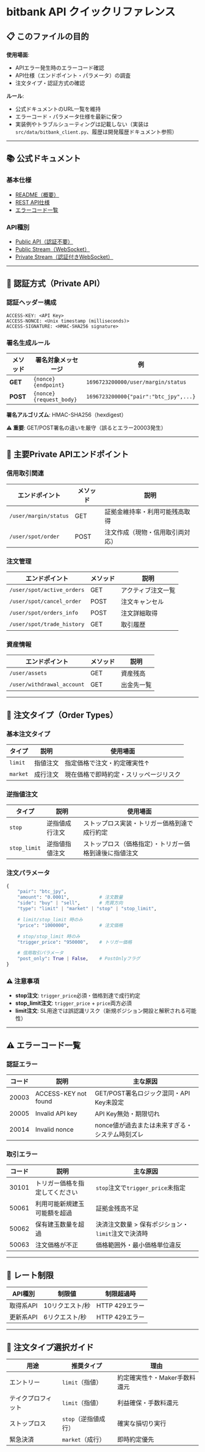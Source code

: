 # bitbank API クイックリファレンス

## 📋 このファイルの目的

**使用場面**:
- APIエラー発生時のエラーコード確認
- API仕様（エンドポイント・パラメータ）の調査
- 注文タイプ・認証方式の確認

**ルール**:
- 公式ドキュメントのURL一覧を維持
- エラーコード・パラメータ仕様を最新に保つ
- 実装例やトラブルシューティングは記載しない（実装は`src/data/bitbank_client.py`、履歴は開発履歴ドキュメント参照）

---

## 📚 公式ドキュメント

### 基本仕様
- [README（概要）](https://github.com/bitbankinc/bitbank-api-docs/blob/master/README_JP.md)
- [REST API仕様](https://github.com/bitbankinc/bitbank-api-docs/blob/master/rest-api_JP.md)
- [エラーコード一覧](https://github.com/bitbankinc/bitbank-api-docs/blob/master/errors_JP.md)

### API種別
- [Public API（認証不要）](https://github.com/bitbankinc/bitbank-api-docs/blob/master/public-api_JP.md)
- [Public Stream（WebSocket）](https://github.com/bitbankinc/bitbank-api-docs/blob/master/public-stream_JP.md)
- [Private Stream（認証付きWebSocket）](https://github.com/bitbankinc/bitbank-api-docs/blob/master/private-stream_JP.md)

---

## 🔐 認証方式（Private API）

### 認証ヘッダー構成
```
ACCESS-KEY: <API Key>
ACCESS-NONCE: <Unix timestamp (milliseconds)>
ACCESS-SIGNATURE: <HMAC-SHA256 signature>
```

### 署名生成ルール

| メソッド | 署名対象メッセージ | 例 |
|---------|------------------|-----|
| **GET** | `{nonce}{endpoint}` | `1696723200000/user/margin/status` |
| **POST** | `{nonce}{request_body}` | `1696723200000{"pair":"btc_jpy",...}` |

**署名アルゴリズム**: HMAC-SHA256（hexdigest）

**⚠️ 重要**: GET/POST署名の違いを厳守（誤るとエラー20003発生）

---

## 📡 主要Private APIエンドポイント

### 信用取引関連
| エンドポイント | メソッド | 説明 |
|--------------|---------|------|
| `/user/margin/status` | GET | 証拠金維持率・利用可能残高取得 |
| `/user/spot/order` | POST | 注文作成（現物・信用取引両対応） |

### 注文管理
| エンドポイント | メソッド | 説明 |
|--------------|---------|------|
| `/user/spot/active_orders` | GET | アクティブ注文一覧 |
| `/user/spot/cancel_order` | POST | 注文キャンセル |
| `/user/spot/orders_info` | POST | 注文詳細取得 |
| `/user/spot/trade_history` | GET | 取引履歴 |

### 資産情報
| エンドポイント | メソッド | 説明 |
|--------------|---------|------|
| `/user/assets` | GET | 資産残高 |
| `/user/withdrawal_account` | GET | 出金先一覧 |

---

## 📝 注文タイプ（Order Types）

### 基本注文タイプ
| タイプ | 説明 | 使用場面 |
|--------|------|----------|
| `limit` | 指値注文 | 指定価格で注文・約定確実性↑ |
| `market` | 成行注文 | 現在価格で即時約定・スリッページリスク |

### 逆指値注文
| タイプ | 説明 | 使用場面 |
|--------|------|----------|
| `stop` | 逆指値成行注文 | ストップロス実装・トリガー価格到達で成行約定 |
| `stop_limit` | 逆指値指値注文 | ストップロス（価格指定）・トリガー価格到達後に指値注文 |

### 注文パラメータ
```python
{
    "pair": "btc_jpy",
    "amount": "0.0001",           # 注文数量
    "side": "buy" | "sell",       # 売買方向
    "type": "limit" | "market" | "stop" | "stop_limit",

    # limit/stop_limit 時のみ
    "price": "1000000",           # 注文価格

    # stop/stop_limit 時のみ
    "trigger_price": "950000",    # トリガー価格

    # 信用取引パラメータ
    "post_only": True | False,    # PostOnlyフラグ
}
```

### ⚠️ 注意事項
- **stop注文**: `trigger_price`必須・価格到達で成行約定
- **stop_limit注文**: `trigger_price` + `price`両方必須
- **limit注文**: SL用途では誤認識リスク（新規ポジション開設と解釈される可能性）

---

## ⚠️ エラーコード一覧

### 認証エラー
| コード | 説明 | 主な原因 |
|--------|------|---------|
| 20003 | ACCESS-KEY not found | GET/POST署名ロジック混同・API Key未設定 |
| 20005 | Invalid API key | API Key無効・期限切れ |
| 20014 | Invalid nonce | nonce値が過去または未来すぎる・システム時刻ズレ |

### 取引エラー
| コード | 説明 | 主な原因 |
|--------|------|---------|
| 30101 | トリガー価格を指定してください | `stop`注文で`trigger_price`未指定 |
| 50061 | 利用可能新規建玉可能額を超過 | 証拠金残高不足 |
| 50062 | 保有建玉数量を超過 | 決済注文数量 > 保有ポジション・`limit`注文で決済時 |
| 50063 | 注文価格が不正 | 価格範囲外・最小価格単位違反 |

---

## 🚦 レート制限

| API種別 | 制限値 | 制限超過時 |
|---------|-------|-----------|
| 取得系API | 10リクエスト/秒 | HTTP 429エラー |
| 更新系API | 6リクエスト/秒 | HTTP 429エラー |

---

## 🎯 注文タイプ選択ガイド

| 用途 | 推奨タイプ | 理由 |
|------|----------|------|
| エントリー | `limit`（指値） | 約定確実性↑・Maker手数料還元 |
| テイクプロフィット | `limit`（指値） | 利益確保・手数料還元 |
| ストップロス | `stop`（逆指値成行） | 確実な損切り実行 |
| 緊急決済 | `market`（成行） | 即時約定優先 |
